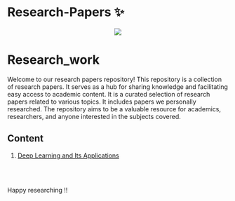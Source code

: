 # Research-Papers ✨
<p align="center"><img src="https://drive.google.com/uc?export=view&id=1S0cxxnFmQ99ExpKxuC5i3ROT2ppA0gs0"></p>


# Research_work

Welcome to our research papers repository! This repository is a collection of research papers. It serves as a hub for sharing knowledge and facilitating easy access to academic content.
It is a curated selection of research papers related to various topics. It includes papers we personally researched. The repository aims to be a valuable resource for academics, researchers, and anyone interested in the subjects covered.

## Content
1. <a href="https://github.com/dsc-jiit-128/Research-Papers/tree/main/Deep%20Learning%20and%20Its%20Applications">Deep Learning and Its Applications</a>



<br>
<br>

Happy researching !!
